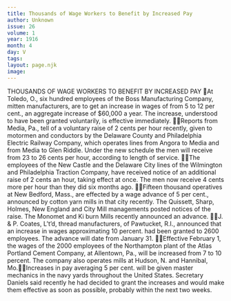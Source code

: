 ```yaml
---
title: Thousands of Wage Workers to Benefit by Increased Pay
author: Unknown
issue: 26
volume: 1
year: 1916
month: 4
day: V
tags:
layout: page.njk
image:
---
```

THOUSANDS OF WAGE WORKERS TO BENEFIT BY INCREASED PAY At Toledo, O., six hundred employees of the Boss Manufacturing Company, mitten manufacturers, are to get an increase in wages of from 5 to 12 per cent., an aggregate increase of $60,000 a year. The increase, understood to have been granted voluntarily, is effective immediately. Reports from Media, Pa., tell of a voluntary raise of 2 cents per hour recently, given to motormen and conductors by the Delaware County and Philadelphia Electric Railway Company, which operates lines from Angora to Media and from Media to Glen Riddle. Under the new schedule the men will receive from 23 to 26 cents per hour, according to length of service. The employees of the New Castle and the Delaware City lines of the Wilmington and Philadelphia Traction Company, have received notice of an additional raise of 2 cents an hour, taking effect at once. The men now receive 4 cents more per hour than they did six months ago. Fifteen thousand operatives at New Bedford, Mass., are effected by a wage advance of 5 per cent., announced by cotton yarn mills in that city recently. The Quissett, Sharp, Holmes, New England and City Mill managements posted notices of the raise. The Monomet and Ki burn Mills recently announced an advance. J. & P. Coates, L’t’d, thread manufacturers, of Pawtucket, R.I., announced that an increase in wages approximating 10 percent. had been granted to 2600 employees. The advance will date from January 31. Effective February 1, the wages of the 2000 employees of the Northampton plant of the Atlas Portland Cement Company, at Allentown, Pa., will be increased from 7 to 10 percent. The company also operates mills at Hudson, N. and Hannibal, Mo.Increases in pay averaging 5 per cent. will be given master mechanics in the navy yards throughout the United States. Secretary Daniels said recently he had decided to grant the increases and would make them effective as soon as possible, probably within the next two weeks. 
